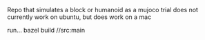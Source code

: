 Repo that simulates a block or humanoid as a mujoco trial
does not currently work on ubuntu, but does work on a mac

run...
bazel build //src:main
